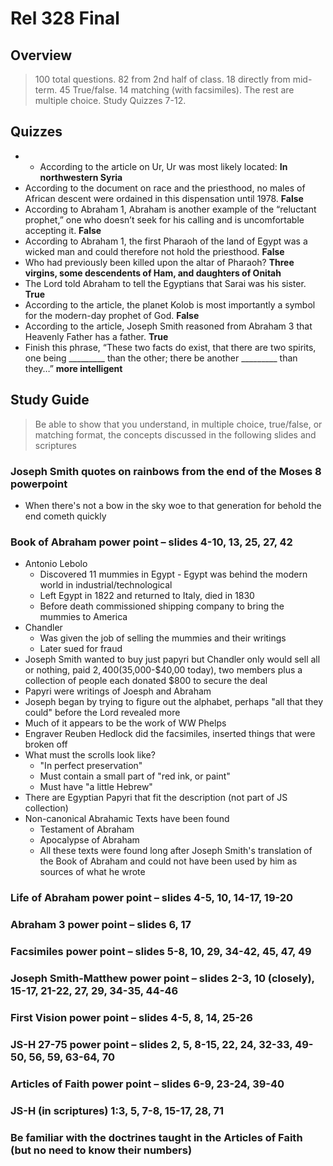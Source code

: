 Rel 328 Final
=============

Overview
--------

> 100 total questions. 82 from 2nd half of class. 18 directly from mid-term. 45 True/false. 14 matching (with facsimiles). The rest are multiple choice. Study Quizzes 7-12.

Quizzes
-------

- * According to the article on Ur, Ur was most likely located: **In northwestern Syria**
- According to the document on race and the priesthood, no males of African descent were ordained in this dispensation until 1978. **False**
- According to Abraham 1, Abraham is another example of the “reluctant prophet,” one who doesn’t seek for his calling and is uncomfortable accepting it. **False**
- According to Abraham 1, the first Pharaoh of the land of Egypt was a wicked man and could therefore not hold the priesthood. **False**
- Who had previously been killed upon the altar of Pharaoh? **Three virgins, some descendents of Ham, and daughters of Onitah**
- The Lord told Abraham to tell the Egyptians that Sarai was his sister. **True**
- According to the article, the planet Kolob is most importantly a symbol for the modern-day prophet of God. **False**
- According to the article, Joseph Smith reasoned from Abraham 3 that Heavenly Father has a father. **True**
- Finish this phrase, “These two facts do exist, that there are two spirits, one being _________ than the other; there be another _________ than they…” **more intelligent**


Study Guide
-----------

> Be able to show that you understand, in multiple choice, true/false, or matching format, the concepts discussed in the following slides and scriptures

### Joseph Smith quotes on rainbows from the end of the Moses 8 powerpoint

- When there's not a bow in the sky woe to that generation for behold the end cometh quickly

### Book of Abraham power point – slides 4-10, 13, 25, 27, 42

- Antonio Lebolo
  - Discovered 11 mummies in Egypt - Egypt was behind the modern world in industrial/technological
  - Left Egypt in 1822 and returned to Italy, died in 1830
  - Before death commissioned shipping company to bring the mummies to America
- Chandler
  - Was given the job of selling the mummies and their writings
  - Later sued for fraud
- Joseph Smith wanted to buy just papyri but Chandler only would sell all or nothing, paid $2,400 ($35,000-$40,00 today), two members plus a collection of people each donated $800 to secure the deal
- Papyri were writings of Joesph and Abraham
- Joseph began by trying to figure out the alphabet, perhaps "all that they could" before the Lord revealed more
- Much of it appears to be the work of WW Phelps
- Engraver Reuben Hedlock did the facsimiles, inserted things that were broken off
- What must the scrolls look like?
  - "In perfect preservation"
  - Must contain a small part of "red ink, or paint"
  - Must have "a little Hebrew"
- There are Egyptian Papyri that fit the description (not part of JS collection)
- Non-canonical Abrahamic Texts have been found
  - Testament of Abraham
  - Apocalypse of Abraham
  - All these texts were found long after Joseph Smith's translation of the Book of Abraham and could not have been used by him as sources of what he wrote

### Life of Abraham power point – slides 4-5, 10, 14-17, 19-20

### Abraham 3 power point – slides 6, 17

### Facsimiles power point – slides 5-8, 10, 29, 34-42, 45, 47, 49

### Joseph Smith-Matthew power point – slides 2-3, 10 (closely), 15-17, 21-22, 27, 29, 34-35, 44-46

### First Vision power point – slides 4-5, 8, 14, 25-26

### JS-H 27-75 power point – slides 2, 5, 8-15, 22, 24, 32-33, 49-50, 56, 59, 63-64, 70

### Articles of Faith power point – slides 6-9, 23-24, 39-40

### JS-H (in scriptures) 1:3, 5, 7-8, 15-17, 28, 71

### Be familiar with the doctrines taught in the Articles of Faith (but no need to know their numbers)
